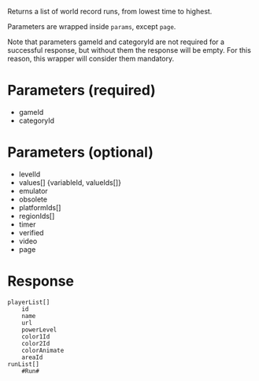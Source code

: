 Returns a list of world record runs, from lowest time to highest.

Parameters are wrapped inside `params`, except `page`.

Note that parameters gameId and categoryId are not required for a successful response, but without them the response will be empty. For this reason, this wrapper will consider them mandatory.

# Parameters (required)
- gameId
- categoryId

# Parameters (optional)
- levelId
- values[]
    {variableId, valueIds[]}
- emulator
- obsolete
- platformIds[]
- regionIds[]
- timer
- verified
- video
- page

# Response
```
playerList[]
    id
    name
    url
    powerLevel
    color1Id
    color2Id
    colorAnimate
    areaId
runList[]
    #Run#
```
